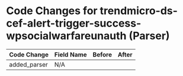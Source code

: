 # Code Changes for trendmicro-ds-cef-alert-trigger-success-wpsocialwarfareunauth (Parser)

| Code Change | Field Name | Before | After |
|-------------|------------|--------|-------|
| added_parser | N/A |  |  |